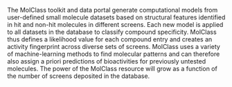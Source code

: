 The MolClass toolkit and data portal generate computational models from user-defined small molecule datasets based on structural features identified in hit and non-hit molecules in different screens. Each new model is applied to all datasets in the database to classify compound specificity. MolClass thus defines a likelihood value for each compound entry and creates an activity fingerprint across diverse sets of screens. MolClass uses a variety of machine-learning methods to find molecular patterns and can therefore also assign a priori predictions of bioactivities for previously untested molecules. The power of the MolClass resource will grow as a function of the number of screens deposited in the database.